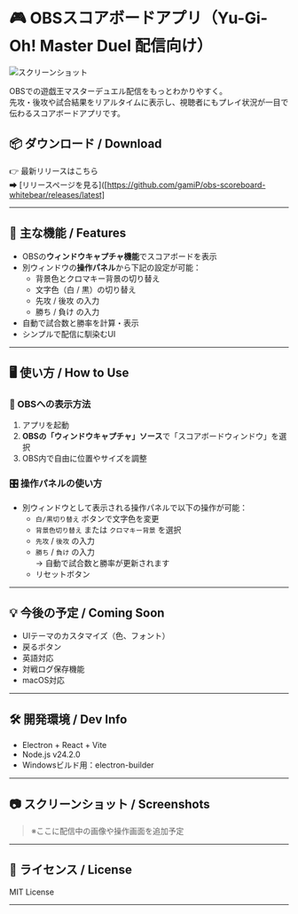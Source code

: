 # 🎮 OBSスコアボードアプリ（Yu-Gi-Oh! Master Duel 配信向け）

![スクリーンショット](./screenshot.png) <!-- ← ここに後で画像を追加 -->

OBSでの遊戯王マスターデュエル配信をもっとわかりやすく。  
先攻・後攻や試合結果をリアルタイムに表示し、視聴者にもプレイ状況が一目で伝わるスコアボードアプリです。

## 📦 ダウンロード / Download

👉 最新リリースはこちら  
➡ [リリースページを見る]([https://github.com/gamiP/obs-scoreboard-whitebear/releases/latest]

---

## 🧩 主な機能 / Features

- OBSの**ウィンドウキャプチャ機能**でスコアボードを表示
- 別ウィンドウの**操作パネル**から下記の設定が可能：
  - 背景色とクロマキー背景の切り替え
  - 文字色（白 / 黒）の切り替え
  - 先攻 / 後攻 の入力
  - 勝ち / 負け の入力
- 自動で試合数と勝率を計算・表示
- シンプルで配信に馴染むUI

---

## 🖥️ 使い方 / How to Use

### 🎥 OBSへの表示方法

1. アプリを起動
2. **OBSの「ウィンドウキャプチャ」ソース**で「スコアボードウィンドウ」を選択
3. OBS内で自由に位置やサイズを調整

### 🎛️ 操作パネルの使い方

- 別ウィンドウとして表示される操作パネルで以下の操作が可能：
  - `白/黒切り替え` ボタンで文字色を変更
  - `背景色切り替え` または `クロマキー背景` を選択
  - `先攻` / `後攻` の入力
  - `勝ち` / `負け` の入力  
    → 自動で試合数と勝率が更新されます
  - リセットボタン

---

## 💡 今後の予定 / Coming Soon

- UIテーマのカスタマイズ（色、フォント）
- 戻るボタン
- 英語対応
- 対戦ログ保存機能
- macOS対応

---

## 🛠️ 開発環境 / Dev Info

- Electron + React + Vite
- Node.js v24.2.0
- Windowsビルド用：electron-builder

---

## 📷 スクリーンショット / Screenshots

> ※ここに配信中の画像や操作画面を追加予定

---

## 📝 ライセンス / License

MIT License

---

